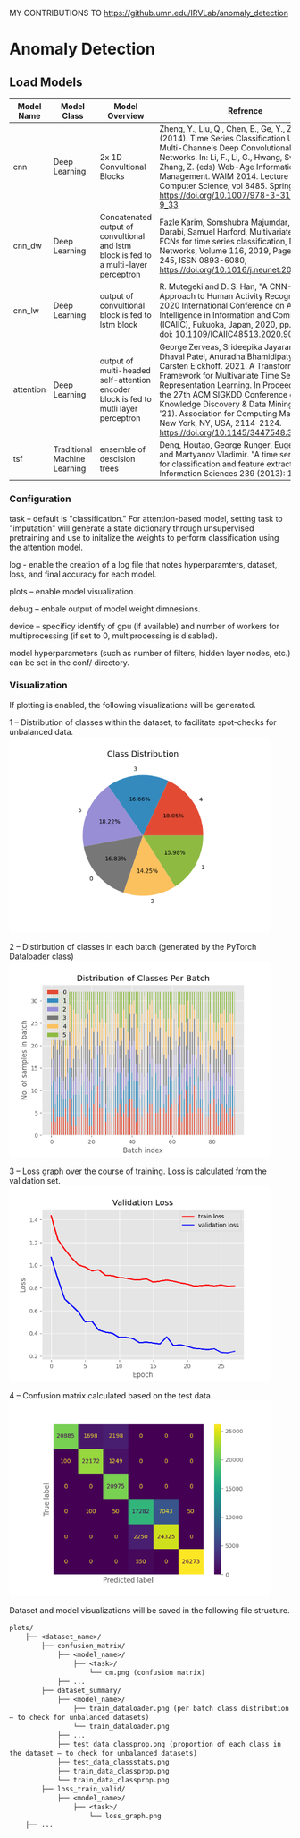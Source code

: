 MY CONTRIBUTIONS TO https://github.umn.edu/IRVLab/anomaly_detection

# Anomaly Detection
## Load Models 
| Model Name  | Model Class | Model Overview | Refrence |
| ------------- | ------------- | ------------- | ------------- |
| cnn  | Deep Learning | 2x 1D Convultional Blocks | Zheng, Y., Liu, Q., Chen, E., Ge, Y., Zhao, J.L. (2014). Time Series Classification Using Multi-Channels Deep Convolutional Neural Networks. In: Li, F., Li, G., Hwang, Sw., Yao, B., Zhang, Z. (eds) Web-Age Information Management. WAIM 2014. Lecture Notes in Computer Science, vol 8485. Springer, Cham. https://doi.org/10.1007/978-3-319-08010-9_33  |
| cnn_dw | Deep Learning | Concatenated output of convultional and lstm block is fed to a multi-layer perceptron | Fazle Karim, Somshubra Majumdar, Houshang Darabi, Samuel Harford, Multivariate LSTM-FCNs for time series classification, Neural Networks, Volume 116, 2019, Pages 237-245, ISSN 0893-6080, https://doi.org/10.1016/j.neunet.2019.04.014  |
| cnn_lw | Deep Learning | output of convultional block is fed to lstm block | R. Mutegeki and D. S. Han, "A CNN-LSTM Approach to Human Activity Recognition," 2020 International Conference on Artificial Intelligence in Information and Communication (ICAIIC), Fukuoka, Japan, 2020, pp. 362-366, doi: 10.1109/ICAIIC48513.2020.9065078.  |
| attention | Deep Learning | output of multi-headed self-attention encoder block is fed to mutli layer perceptron| George Zerveas, Srideepika Jayaraman, Dhaval Patel, Anuradha Bhamidipaty, and Carsten Eickhoff. 2021. A Transformer-based Framework for Multivariate Time Series Representation Learning. In Proceedings of the 27th ACM SIGKDD Conference on Knowledge Discovery & Data Mining (KDD '21). Association for Computing Machinery, New York, NY, USA, 2114–2124. https://doi.org/10.1145/3447548.3467401  |
| tsf | Traditional Machine Learning | ensemble of descision trees | Deng, Houtao, George Runger, Eugene Tuv, and Martyanov Vladimir. "A time series forest for classification and feature extraction." Information Sciences 239 (2013): 142-153.  |


### Configuration 
task – default is "classification." For attention-based model, setting task to "imputation" will generate a state dictionary through unsupervised pretraining and use to initalize the weights to perform classification using the attention model.

log - enable the creation of a log file that notes hyperparamters, dataset, loss, and final accuracy for each model.  

plots – enable model visualization.

debug – enbale output of model weight dimnesions. 

device – specificy identify of gpu (if available) and number of workers for multiprocessing (if set to 0, multiprocessing is disabled). 

model hyperparameters (such as number of filters, hidden layer nodes, etc.) can be set in the conf/ directory. 

### Visualization

If plotting is enabled, the following visualizations will be generated. 

1 – Distribution of classes within the dataset, to facilitate spot-checks for unbalanced data. 
<img src="images/test_data_classprop.png" height="350"/>

2 – Distirbution of classes in each batch (generated by the PyTorch Dataloader class)
<img src="images/test_dataloader.png" height="350"/>

3 – Loss graph over the course of training. Loss is calculated from the validation set.  
<img src="images/loss_graph.png" height="350"/>

4 – Confusion matrix calculated based on the test data. 
<img src="images/cm.png" height="350"/>


Dataset and model visualizations will be saved in the following file structure.  

```
plots/
    ├── <dataset_name>/
        ├── confusion_matrix/
            ├── <model_name>/
                ├── <task>/
                    └── cm.png (confusion matrix)
            ├── ...
        ├── dataset_summary/
            ├── <model_name>/
                ├── train_dataloader.png (per batch class distribution – to check for unbalanced datasets)
                └── train_dataloader.png 
            ├── ...
            ├── test_data_classprop.png (proportion of each class in the dataset – to check for unbalanced datasets)
            ├── test_data_classstats.png 
            ├── train_data_classprop.png 
            └── train_data_classprop.png 
        ├── loss_train_valid/
            ├── <model_name>/
                ├── <task>/
                    └── loss_graph.png 
    ├── ...
    
```





